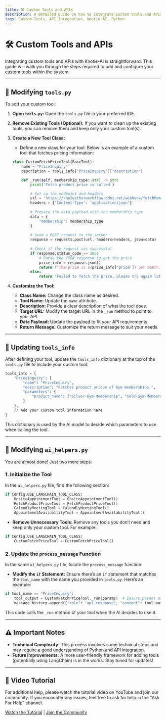 ```yaml
---
title: 🛠️ Custom Tools and APIs
description: A detailed guide on how to integrate custom tools and APIs with Knotie-AI.
tags: Custom Tools, API Integration, Knotie-AI, Python
---
```


# 🛠️ Custom Tools and APIs

Integrating custom tools and APIs with Knotie-AI is straightforward. This guide will walk you through the steps required to add and configure your custom tools within the system.

---

## 🧩 Modifying `tools.py`

To add your custom tool:

1. **Open `tools.py`:** Open the `tools.py` file in your preferred IDE.

2. **Remove Existing Tools (Optional):** If you want to clean up the existing tools, you can remove them and keep only your custom tool(s).

3. **Create a New Tool Class:**
   - Define a new class for your tool. Below is an example of a custom tool that fetches pricing information:

   ```python
   class CustomFetchPriceTool(BaseTool):
       name = "PriceInquiry"
       description = tools_info["PriceInquiry"]["description"]

       def _run(self, membership_type: str) -> str:
           print('Fetch product price is called')

           # Set up the endpoint and headers
           url = 'https://kno2getherworkflow.ddns.net/webhook/fetchMemberShip'
           headers = {'Content-Type': 'application/json'}
           
           # Prepare the data payload with the membership type
           data = {
               "membership": membership_type
           }
           
           # Send a POST request to the server
           response = requests.post(url, headers=headers, json=data)
           
           # Check if the request was successful
           if response.status_code == 200:
               # Parse the JSON response to get the price
               price_info = response.json()
               return f"The price is ${price_info['price']} per month."
           else:
               return "Failed to fetch the price, please try again later."
   ```

4. **Customize the Tool:**
   - **Class Name:** Change the class name as desired.
   - **Tool Name:** Update the `name` attribute.
   - **Description:** Provide a clear description of what the tool does.
   - **Target URL:** Modify the target URL in the `_run` method to point to your API.
   - **Data Payload:** Update the payload to fit your API requirements.
   - **Return Message:** Customize the return message to suit your needs.

---

## 📄 Updating `tools_info`

After defining your tool, update the `tools_info` dictionary at the top of the `tools.py` file to include your custom tool:

```python
tools_info = {
    "PriceInquiry": {
        "name": "PriceInquiry",
        "description": "Fetches product prices of Gym memberships.",
        "parameters": {
            "product_name": ["Silver-Gym-Membership", "Gold-Gym-Membership", "Platinum-Gym-Membership"]
        }
    },
    // Add your custom tool information here
}
```

This dictionary is used by the AI model to decide which parameters to use when calling the tool.

---

## 🔧 Modifying `ai_helpers.py`

You are almost done! Just two more steps:

### 1. Initialize the Tool

In the `ai_helpers.py` file, find the following section:

```python
if Config.USE_LANGCHAIN_TOOL_CLASS:
    OnsiteAppointmentTool = OnsiteAppointmentTool()
    FetchProductPriceTool = FetchProductPriceTool()
    CalendlyMeetingTool = CalendlyMeetingTool()
    AppointmentAvailabilityTool = AppointmentAvailabilityTool()
```

- **Remove Unnecessary Tools:** Remove any tools you don’t need and keep only your custom tool. For example:

```python
if Config.USE_LANGCHAIN_TOOL_CLASS:
    CustomFetchPriceTool = CustomFetchPriceTool()
```

### 2. Update the `process_message` Function

In the same `ai_helpers.py` file, locate the `process_message` function:

- **Modify the `if` Statement:** Ensure there’s an `if` statement that matches the `tool_name` with the name you provided in `tools.py`. Here’s an example:

```python
if tool_name == "PriceInquiry":
    tool_output = CustomFetchPriceTool._run(params)  # Ensure params are passed correctly
    message_history.append({"role": "api_response", "content": tool_output})
```

This code calls the `_run` method of your tool when the AI decides to use it.

---

## ⚠️ Important Notes

- **Technical Complexity:** This process involves some technical steps and may require a good understanding of Python and API integration.
- **Future Improvements:** A more user-friendly framework for adding tools (potentially using LangChain) is in the works. Stay tuned for updates!

---

## 🎥 Video Tutorial

For additional help, please watch the tutorial video on YouTube and join our community. If you encounter any issues, feel free to ask for help in the "Ask For Help" channel.


[Watch the Tutorial](https://youtube.com/link-to-video) | [Join the Community](https://discord.com/invite/link)
